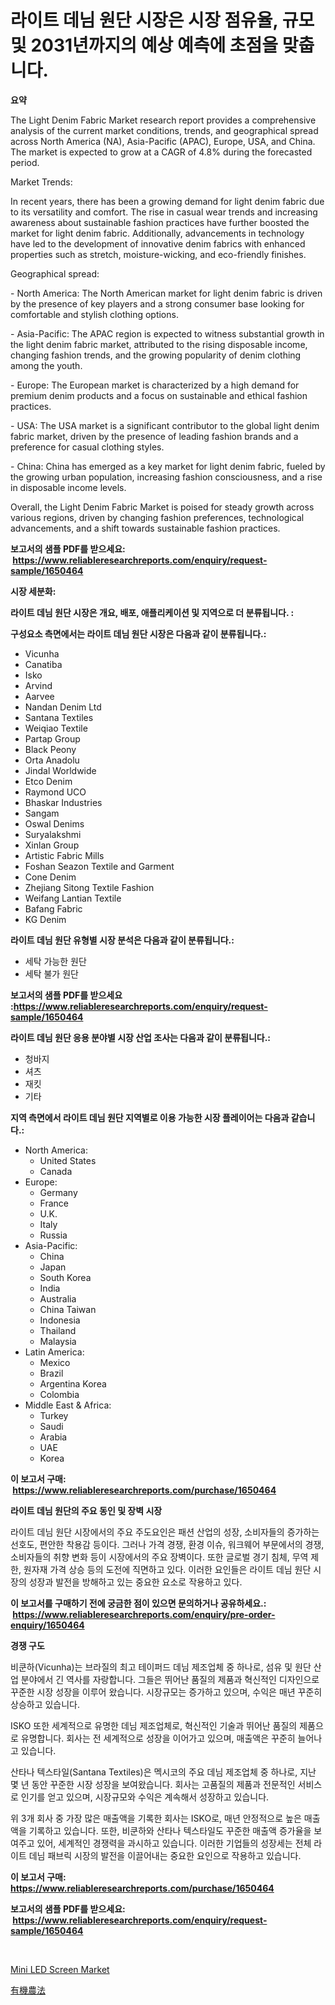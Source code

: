 <p><h1>라이트 데님 원단 시장은 시장 점유율, 규모 및 2031년까지의 예상 예측에 초점을 맞춥니다.</h1></p><p><strong>요약</strong></p>
<p><p>The Light Denim Fabric Market research report provides a comprehensive analysis of the current market conditions, trends, and geographical spread across North America (NA), Asia-Pacific (APAC), Europe, USA, and China. The market is expected to grow at a CAGR of 4.8% during the forecasted period.</p><p>Market Trends:</p><p>In recent years, there has been a growing demand for light denim fabric due to its versatility and comfort. The rise in casual wear trends and increasing awareness about sustainable fashion practices have further boosted the market for light denim fabric. Additionally, advancements in technology have led to the development of innovative denim fabrics with enhanced properties such as stretch, moisture-wicking, and eco-friendly finishes.</p><p>Geographical spread:</p><p>- North America: The North American market for light denim fabric is driven by the presence of key players and a strong consumer base looking for comfortable and stylish clothing options.</p><p>- Asia-Pacific: The APAC region is expected to witness substantial growth in the light denim fabric market, attributed to the rising disposable income, changing fashion trends, and the growing popularity of denim clothing among the youth.</p><p>- Europe: The European market is characterized by a high demand for premium denim products and a focus on sustainable and ethical fashion practices.</p><p>- USA: The USA market is a significant contributor to the global light denim fabric market, driven by the presence of leading fashion brands and a preference for casual clothing styles.</p><p>- China: China has emerged as a key market for light denim fabric, fueled by the growing urban population, increasing fashion consciousness, and a rise in disposable income levels.</p><p>Overall, the Light Denim Fabric Market is poised for steady growth across various regions, driven by changing fashion preferences, technological advancements, and a shift towards sustainable fashion practices.</p></p>
<p><strong>보고서의 샘플 PDF를 받으세요: &nbsp;<a href="https://www.reliableresearchreports.com/enquiry/request-sample/1650464">https://www.reliableresearchreports.com/enquiry/request-sample/1650464</a></strong></p>
<p><strong>시장 세분화:</strong></p>
<p><strong> 라이트 데님 원단 시장은 개요, 배포, 애플리케이션 및 지역으로 더 분류됩니다. :</strong></p>
<p><strong>구성요소 측면에서는 라이트 데님 원단 시장은 다음과 같이 분류됩니다.:</strong></p>
<p><ul><li>Vicunha</li><li>Canatiba</li><li>Isko</li><li>Arvind</li><li>Aarvee</li><li>Nandan Denim Ltd</li><li>Santana Textiles</li><li>Weiqiao Textile</li><li>Partap Group</li><li>Black Peony</li><li>Orta Anadolu</li><li>Jindal Worldwide</li><li>Etco Denim</li><li>Raymond UCO</li><li>Bhaskar Industries</li><li>Sangam</li><li>Oswal Denims</li><li>Suryalakshmi</li><li>Xinlan Group</li><li>Artistic Fabric Mills</li><li>Foshan Seazon Textile and Garment</li><li>Cone Denim</li><li>Zhejiang Sitong Textile Fashion</li><li>Weifang Lantian Textile</li><li>Bafang Fabric</li><li>KG Denim</li></ul></p>
<p><strong> 라이트 데님 원단 유형별 시장 분석은 다음과 같이 분류됩니다.:</strong></p>
<p><ul><li>세탁 가능한 원단</li><li>세탁 불가 원단</li></ul></p>
<p><strong>보고서의 샘플 PDF를 받으세요 :<a href="https://www.reliableresearchreports.com/enquiry/request-sample/1650464">https://www.reliableresearchreports.com/enquiry/request-sample/1650464</a></strong></p>
<p><strong> 라이트 데님 원단 응용 분야별 시장 산업 조사는 다음과 같이 분류됩니다.:</strong></p>
<p><ul><li>청바지</li><li>셔츠</li><li>재킷</li><li>기타</li></ul></p>
<p><strong>지역 측면에서 라이트 데님 원단 지역별로 이용 가능한 시장 플레이어는 다음과 같습니다.:</strong></p>
<p><ul>
    <li>
        North America:
        <ul>
            <li>United States</li>
            <li>Canada</li>
        </ul>
    </li>
    <li>
        Europe:
        <ul>
            <li>Germany</li>
            <li>France</li>
            <li>U.K.</li>
            <li>Italy</li>
            <li>Russia</li>
        </ul>
    </li>
    <li>
        Asia-Pacific:
        <ul>
            <li>China</li>
            <li>Japan</li>
            <li>South Korea</li>
            <li>India</li>
            <li>Australia</li>
            <li>China Taiwan</li>
            <li>Indonesia</li>
            <li>Thailand</li>
            <li>Malaysia</li>
        </ul>
    </li>
    <li>
        Latin America:
        <ul>
            <li>Mexico</li>
            <li>Brazil</li>
            <li>Argentina Korea</li>
            <li>Colombia</li>
        </ul>
    </li>
    <li>
        Middle East & Africa:
        <ul>
            <li>Turkey</li>
            <li>Saudi</li>
            <li>Arabia</li>
            <li>UAE</li>
            <li>Korea</li>
        </ul>
    </li>
    </ul></p>
<p><strong>이 보고서 구매: &nbsp;<a href="https://www.reliableresearchreports.com/purchase/1650464">https://www.reliableresearchreports.com/purchase/1650464</a></strong></p>
<p><strong>라이트 데님 원단의 주요 동인 및 장벽 시장</strong></p>
<p><p>라이트 데님 원단 시장에서의 주요 주도요인은 패션 산업의 성장, 소비자들의 증가하는 선호도, 편안한 착용감 등이다. 그러나 가격 경쟁, 환경 이슈, 워크웨어 부문에서의 경쟁, 소비자들의 취향 변화 등이 시장에서의 주요 장벽이다. 또한 글로벌 경기 침체, 무역 제한, 원자재 가격 상승 등의 도전에 직면하고 있다. 이러한 요인들은 라이트 데님 원단 시장의 성장과 발전을 방해하고 있는 중요한 요소로 작용하고 있다.</p></p>
<p><strong>이 보고서를 구매하기 전에 궁금한 점이 있으면 문의하거나 공유하세요.: &nbsp;<a href="https://www.reliableresearchreports.com/enquiry/pre-order-enquiry/1650464">https://www.reliableresearchreports.com/enquiry/pre-order-enquiry/1650464</a></strong></p>
<p><strong>경쟁 구도</strong></p>
<p><p>비쿤하(Vicunha)는 브라질의 최고 테이퍼드 데님 제조업체 중 하나로, 섬유 및 원단 산업 분야에서 긴 역사를 자랑합니다. 그들은 뛰어난 품질의 제품과 혁신적인 디자인으로 꾸준한 시장 성장을 이루어 왔습니다. 시장규모는 증가하고 있으며, 수익은 매년 꾸준히 상승하고 있습니다.</p><p>ISKO 또한 세계적으로 유명한 데님 제조업체로, 혁신적인 기술과 뛰어난 품질의 제품으로 유명합니다. 회사는 전 세계적으로 성장을 이어가고 있으며, 매출액은 꾸준히 늘어나고 있습니다.</p><p>산타나 텍스타일(Santana Textiles)은 멕시코의 주요 데님 제조업체 중 하나로, 지난 몇 년 동안 꾸준한 시장 성장을 보여왔습니다. 회사는 고품질의 제품과 전문적인 서비스로 인기를 얻고 있으며, 시장규모와 수익은 계속해서 성장하고 있습니다.</p><p>위 3개 회사 중 가장 많은 매출액을 기록한 회사는 ISKO로, 매년 안정적으로 높은 매출액을 기록하고 있습니다. 또한, 비쿤하와 산타나 텍스타일도 꾸준한 매출액 증가율을 보여주고 있어, 세계적인 경쟁력을 과시하고 있습니다. 이러한 기업들의 성장세는 전체 라이트 데님 패브릭 시장의 발전을 이끌어내는 중요한 요인으로 작용하고 있습니다.</p></p>
<p><strong>이 보고서 구매: &nbsp; <a href="https://www.reliableresearchreports.com/purchase/1650464">https://www.reliableresearchreports.com/purchase/1650464</a></strong></p>
<p><strong>보고서의 샘플 PDF를 받으세요: &nbsp;<a href="https://www.reliableresearchreports.com/enquiry/request-sample/1650464">https://www.reliableresearchreports.com/enquiry/request-sample/1650464</a></strong><strong></strong></p>
<p>&nbsp;</p>
<p><p><a href="https://github.com/danielneavesallisons03mba/Market-Research-Report-List-1/blob/main/mini-led-screen-market.md">Mini LED Screen Market</a></p><p><a href="https://github.com/one-cool-chick/Market-Research-Report-List-1/blob/main/404283511026.md">有機農法</a></p></p>
